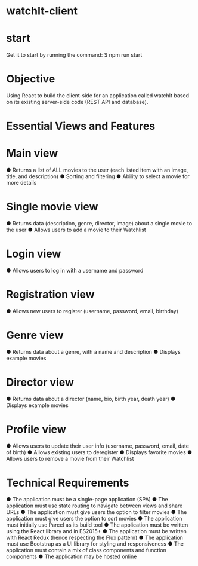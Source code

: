 # watchIt-client

# start

Get it to start by running the command: $ npm run start
 
 
# Objective

Using React to build the client-side for an application called watchIt based on its existing server-side code (REST API and database).


# Essential Views and Features

# Main view
● Returns a list of ALL movies to the user (each listed item with an image, title, and description)
● Sorting and filtering
● Ability to select a movie for more details 
# Single movie view
● Returns data (description, genre, director, image) about a single movie to the user
● Allows users to add a movie to their Watchlist
# Login view
● Allows users to log in with a username and password
# Registration view
● Allows new users to register (username, password, email, birthday)
# Genre view
● Returns data about a genre, with a name and description
● Displays example movies
# Director view
● Returns data about a director (name, bio, birth year, death year)
● Displays example movies
# Profile view
● Allows users to update their user info (username, password, email, date of birth)
● Allows existing users to deregister
● Displays favorite movies
● Allows users to remove a movie from their Watchlist

# Technical Requirements

● The application must be a single-page application (SPA)
● The application must use state routing to navigate between views and share URLs
● The application must give users the option to filter movies
● The application must give users the option to sort movies
● The application must initially use Parcel as its build tool
● The application must be written using the React library and in ES2015+
● The application must be written with React Redux (hence respecting the Flux pattern)
● The application must use Bootstrap as a UI library for styling and responsiveness
● The application must contain a mix of class components and function components
● The application may be hosted online
